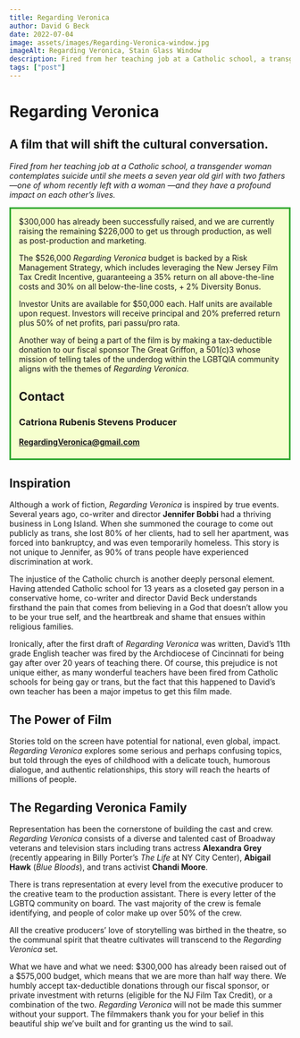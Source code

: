 ```yaml
---
title: Regarding Veronica
author: David G Beck
date: 2022-07-04
image: assets/images/Regarding-Veronica-window.jpg
imageAlt: Regarding Veronica, Stain Glass Window
description: Fired from her teaching job at a Catholic school, a transgender woman contemplates suicide until she meets a seven year old girl with two fathers—one of whom recently left with a woman —and they have a profound impact on each other’s lives.
tags: ["post"]
---
```

<style>
    div p {
        margin-bottom:0.5em;
    }
    figcaption {
        font-style:italic;
    }
</style>
# Regarding Veronica
## A film that will shift the cultural conversation.
<em>Fired from her teaching job at a Catholic school, a transgender woman contemplates suicide until she meets a seven year old girl with two fathers—one of whom recently left with a woman —and they have a profound impact on each other’s lives.</em>

<div style="border: 3px solid #33aa33; padding:1em 1em 1.5em; background:#F6FFCE;">
$300,000 has already been successfully raised, and we are currently raising the remaining $226,000 to get us through production, as well as post-production and marketing.  

The $526,000 <em>Regarding Veronica</em> budget is backed by a Risk Management Strategy, which includes leveraging the New Jersey Film Tax Credit Incentive, guaranteeing a 35% return on all above-the-line costs and 30% on all below-the-line costs, + 2% Diversity Bonus.

Investor Units are available for $50,000 each.  Half units are available upon request. Investors will receive principal and 20% preferred return plus 50% of net profits, pari passu/pro rata.

Another way of being a part of the film is by making a tax-deductible donation to our fiscal sponsor The Great Griffon, a 501(c)3 whose mission of telling tales of the underdog within the LGBTQIA community aligns with the themes of <em>Regarding Veronica</em>. 

<section style:margin:auto; max-width:400px; display:inline-block;>
<h2>Contact</h2>
<h3>Catriona Rubenis Stevens
Producer</h3>
<b><a href = "mailto: RegardingVeronica@gmail.com">RegardingVeronica@gmail.com</a></b>
</section>
</div>

## Inspiration
Although a work of fiction, <em>Regarding Veronica</em> is inspired by true events. Several years ago, co-writer and director <b>Jennifer Bobbi</b> had a thriving business in Long Island. When she summoned the courage to come out publicly as trans, she lost 80% of her clients, had to sell her apartment, was forced into bankruptcy, and was even temporarily homeless. This story is not unique to Jennifer, as 90% of trans people have experienced discrimination at work.

The injustice of the Catholic church is another deeply personal element. Having attended Catholic school for 13 years as a closeted gay person in a conservative home, co-writer and director David Beck understands firsthand the pain that comes from believing in a God that doesn’t allow you to be your true self, and the heartbreak and shame that ensues within religious families. 

Ironically, after the first draft of <em>Regarding Veronica</em> was written, David’s 11th grade English teacher was fired by the Archdiocese of Cincinnati for being gay after over 20 years of teaching there. Of course, this prejudice is not unique either, as many wonderful teachers have been fired from Catholic schools for being gay or trans, but the fact that this happened to David’s own teacher has been a major impetus to get this film made.

## The Power of Film
Stories told on the screen have potential for national, even global, impact. <em>Regarding Veronica</em> explores some serious and perhaps confusing topics, but told through the eyes of childhood with a delicate touch, humorous dialogue, and authentic relationships, this story will reach the hearts of millions of people.

## The Regarding Veronica Family
Representation has been the cornerstone of building the cast and crew. <em>Regarding Veronica</em> consists of a diverse and talented cast of Broadway veterans and television stars including trans actress <b>Alexandra Grey</b> (recently appearing in Billy Porter’s <em>The Life</em> at NY City Center), <b>Abigail Hawk</b> (<em>Blue Bloods</em>), and trans activist <b>Chandi Moore</b>. 

There is trans representation at every level from the executive producer to the creative team to the production assistant. There is every letter of the LGBTQ community on board. The vast majority of the crew is female identifying, and people of color make up over 50% of the crew. 

All the creative producers’ love of storytelling was birthed in the theatre, so the communal spirit that theatre cultivates will transcend to the <em>Regarding Veronica</em> set.

What we have and what we need: $300,000 has already been raised out of a $575,000 budget, which means that we are more than half way there. We humbly accept tax-deductible donations through our fiscal sponsor, or private investment with returns (eligible for the NJ Film Tax Credit), or a combination of the two. <em>Regarding Veronica</em> will not be made this summer without your support. The filmmakers thank you for your belief in this beautiful ship we’ve built and for granting us the wind to sail.

